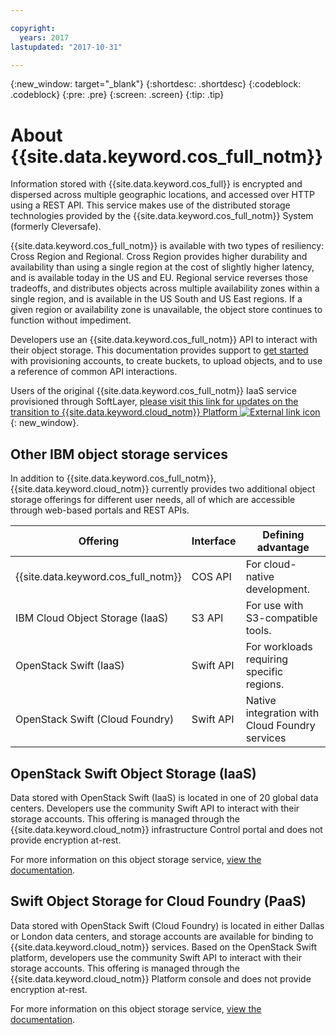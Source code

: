 ```yaml
---

copyright:
  years: 2017
lastupdated: "2017-10-31"

---
```

{:new_window: target="_blank"}
{:shortdesc: .shortdesc}
{:codeblock: .codeblock}
{:pre: .pre}
{:screen: .screen}
{:tip: .tip}


# About {{site.data.keyword.cos_full_notm}}

Information stored with {{site.data.keyword.cos_full}} is encrypted and dispersed across multiple geographic locations, and accessed over HTTP using a REST API. This service makes use of the distributed storage technologies provided by the {{site.data.keyword.cos_full_notm}} System (formerly Cleversafe).

{{site.data.keyword.cos_full_notm}} is available with two types of resiliency: Cross Region and Regional.  Cross Region provides higher durability and availability than using a single region at the cost of slightly higher latency, and is available today in the US and EU. Regional service reverses those tradeoffs, and distributes objects across multiple availability zones within a single region, and is available in the US South and US East regions. If a given region or availability zone is unavailable, the object store continues to function without impediment.

Developers use an {{site.data.keyword.cos_full_notm}} API to interact with their object storage. This documentation provides support to [get started](docs/cloud-object-storage/index.html#getting-started-console-) with provisioning accounts, to create buckets, to upload objects, and to use a reference of common API interactions.

Users of the original {{site.data.keyword.cos_full_notm}} IaaS service provisioned through SoftLayer, [please visit this link for updates on the transition to {{site.data.keyword.cloud_notm}} Platform ![External link icon](../../icons/launch-glyph.svg "External link icon")](https://ibm-public-cos.github.io/crs-docs/ordering-storage){: new_window}.
<!--MM 11/6: this was the original link, but it doesn't work and I don't see it showing up in the nav to point to, so I picked the external link from the old doc. Nick should investigate this later (docs/services/cloud-object-storage/classic/iaas.html) -->



## Other IBM object storage services

In addition to {{site.data.keyword.cos_full_notm}}, {{site.data.keyword.cloud_notm}} currently provides two additional object storage offerings for different user needs, all of which are accessible through web-based portals and REST APIs.

| Offering                            | Interface | Defining advantage                             |
|-------------------------------------|-----------|------------------------------------------------|
| {{site.data.keyword.cos_full_notm}} | COS API   | For cloud-native development.                  |
| IBM Cloud Object Storage (IaaS)     | S3 API    | For use with S3-compatible tools.              |
| OpenStack Swift (IaaS)              | Swift API | For workloads requiring specific regions.      |
| OpenStack Swift (Cloud Foundry)     | Swift API | Native integration with Cloud Foundry services |


## OpenStack Swift Object Storage (IaaS)

Data stored with OpenStack Swift (IaaS) is located in one of 20 global data centers. Developers use the community Swift API to interact with their storage accounts. This offering is managed through the {{site.data.keyword.cloud_notm}} infrastructure Control portal and does not provide encryption at-rest.

For more information on this object storage service, [view the documentation](/docs/infrastructure/objectstorage-swift/index.html).

## Swift Object Storage for Cloud Foundry (PaaS)

Data stored with OpenStack Swift (Cloud Foundry) is located in either Dallas or London data centers, and storage accounts are available for binding to {{site.data.keyword.cloud_notm}} services. Based on the OpenStack Swift platform, developers use the community Swift API to interact with their storage accounts. This offering is managed through the {{site.data.keyword.cloud_notm}} Platform console and does not provide encryption at-rest.

For more information on this object storage service, [view the documentation](/docs/services/ObjectStorage/index.html).
